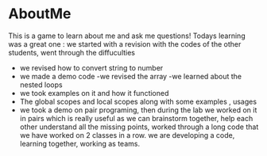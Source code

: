# AboutMe
This is a game to learn about me and ask me questions!
Todays learning was a great one :
we started with a revision with the codes of the other students, went through the diffuculties
- we revised how to convert string to number 
- we made a demo code
-we revised the array
-we learned about the nested loops 
- we took examples on it and how it functioned 
- The global scopes and local scopes along with some examples , usages
- we took a demo on pair programing, then during the lab we worked on it in pairs which is really useful as we can brainstorm together, help each other understand all the missing points, worked through a long code that we have worked on 2 classes in a row. 
we are developing a code, learning together, working as teams.